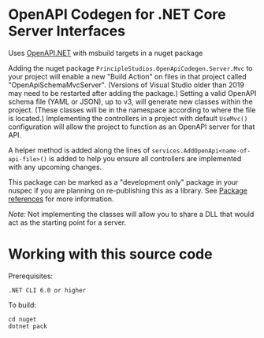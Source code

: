 # OpenAPI Codegen for .NET Core Server Interfaces

Uses [OpenAPI.NET][1] with msbuild targets in a nuget package

Adding the nuget package `PrincipleStudios.OpenApiCodegen.Server.Mvc` to your
project will enable a new "Build Action" on files in that project called
"OpenApiSchemaMvcServer". (Versions of Visual Studio older than 2019 may need to be
restarted after adding the package.) Setting a valid OpenAPI schema file (YAML
or JSON), up to v3, will generate new classes within the project. (These classes
will be in the namespace according to where the file is located.) Implementing
the controllers in a project with default `UseMvc()` configuration will allow
the project to function as an OpenAPI server for that API.

A helper method is added along the lines of
`services.AddOpenApi<name-of-api-file>()` is added to help you ensure all
controllers are implemented with any upcoming changes.

This package can be marked as a "development only" package in your nuspec if you
are planning on re-publishing this as a library. See [Package references][2] for
more information.

_Note:_ Not implementing the classes will allow you to share a DLL that would
act as the starting point for a server.

# Working with this source code

Prerequisites:

    .NET CLI 6.0 or higher

To build:

    cd nuget
    dotnet pack

[1]: https://github.com/microsoft/OpenAPI.NET
[2]: https://docs.microsoft.com/en-us/nuget/consume-packages/package-references-in-project-files